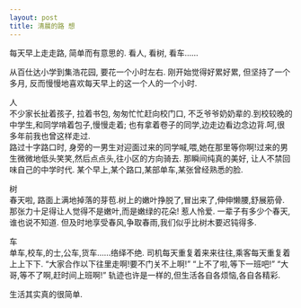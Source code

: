 ```yaml
---
layout: post
title: 清晨的路 想
---
```


<p>每天早上走走路, 简单而有意思的. 看人, 看树, 看车……</p>
<p>从百仕达小学到集浩花园, 要花一个小时左右. 刚开始觉得好累好累, 但坚持了一个多月, 反而慢慢地喜欢每天早上的这一个人的一个小时. </p>
<p>人<br />
不少家长扯着孩子, 拉着书包, 匆匆忙忙赶向校门口, 不乏爷爷奶奶辈的.到校较晚的中学生,和同学啃着包子,慢慢走着; 也有拿着卷子的同学,边走边看边念边背.呵,很多年前我也曾这样走过.<br />
路过十字路口时, 身旁的一男生对迎面过来的同学喊,喂,她在那里等你啊!过来的男生微微地低头笑笑,然后点点头,往小区的方向骑去. 那瞬间纯真的美好, 让人不禁回味自己的中学时代. 某个早上,某个路口,某部单车,某张曾经熟悉的脸. </p>
<p>树<br />
春天啦, 路面上满地掉落的芽苞.树上的嫩叶挣脱了,冒出来了,伸伸懒腰,舒展筋骨.那张力十足得让人觉得不是嫩叶,而是嫩绿的花朵! 惹人怜爱. 一辈子有多少个春天,谁也说不知道. 但及时地享受春风,争取春雨,我们似乎比树木要迟钝得多. </p>
<p>车<br />
单车,校车,的士,公车,货车……络绎不绝. 司机每天重复着来来往往,乘客每天重复着上上下下. “大家合作以下往里走啊!要不门关不上啊!”  “上不了啦,等下一班吧!” “大哥,等不了啊,赶时间上班啊!” 轨迹也许是一样的,但生活各自各烦恼,各自各精彩.</p>
<p>生活其实真的很简单. </p>

